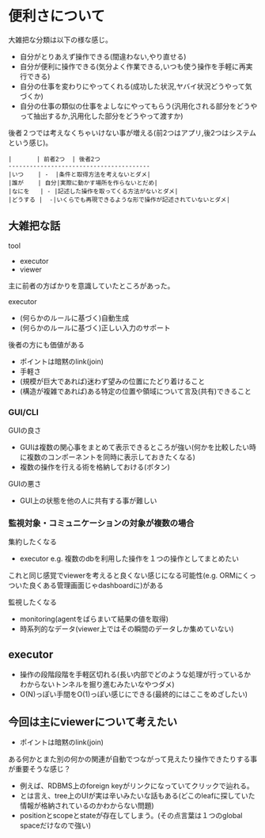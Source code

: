 # 便利さについて

大雑把な分類は以下の様な感じ。

- 自分がとりあえず操作できる(間違わない,やり直せる)
- 自分が便利に操作できる(気分よく作業できる,いつも使う操作を手軽に再実行できる)
- 自分の仕事を変わりにやってくれる(成功した状況,ヤバイ状況どうやって気づくか)
- 自分の仕事の類似の仕事をよしなにやってもらう(汎用化される部分をどうやって抽出するか,汎用化した部分をどうやって渡すか)

後者２つでは考えなくちゃいけない事が増える(前2つはアプリ,後2つはシステムという感じ)。

```　　　　　
|       | 前者2つ  | 後者2つ
----------------------------------------
|いつ    | -  |条件と取得方法を考えないとダメ|
|誰が    | 自分|実際に動かす場所を作らないとだめ|
|なにを   | - |記述した操作を取ってくる方法がないとダメ|
|どうする |  -|いくらでも再現できるような形で操作が記述されていないとダメ|
```

## 大雑把な話

tool

- executor
- viewer

主に前者の方ばかりを意識していたところがあった。

executor

- (何らかのルールに基づく)自動生成
- (何らかのルールに基づく)正しい入力のサポート

後者の方にも価値がある

- ポイントは暗黙のlink(join)
- 手軽さ
- (規模が巨大であれば)迷わず望みの位置にたどり着けること
- (構造が複雑であれば)ある特定の位置や領域について言及(共有)できること

### GUI/CLI

GUIの良さ

- GUIは複数の関心事をまとめて表示できるところが強い(何かを比較したい時に複数のコンポーネントを同時に表示しておきたくなる)
- 複数の操作を行える術を格納しておける(ボタン)

GUIの悪さ

- GUI上の状態を他の人に共有する事が難しい

### 監視対象・コミュニケーションの対象が複数の場合

集約したくなる

- executor e.g. 複数のdbを利用した操作を１つの操作としてまとめたい

これと同じ感覚でviewerを考えると良くない感じになる可能性(e.g. ORMにくっついた良くある管理画面じゃdashboardに)がある

監視したくなる

- monitoring(agentをばらまいて結果の値を取得)
- 時系列的なデータ(viewer上ではその瞬間のデータしか集めていない)

## executor

- 操作の段階段階を手軽区切れる(長い内部でどのような処理が行っているかわからないトンネルを掘り進むみたいなやつダメ)
- O(N)っぽい手間をO(1)っぽい感じにできる(最終的にはここをめざしたい)

## 今回は主にviewerについて考えたい

- ポイントは暗黙のlink(join)

ある何かとまた別の何かの関連が自動でつながって見えたり操作できたりする事が重要そうな感じ？

- 例えば、RDBMS上のforeign keyがリンクになっていてクリックで辿れる。
- とは言え、tree上のUIが実は辛いみたいな話もある(どこのleafに探していた情報が格納されているのかわからない問題)
- positionとscopeとstateが存在してしまう。(その点言葉は１つのglobal spaceだけなので強い)
